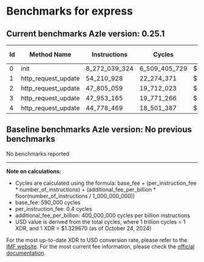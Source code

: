 # Benchmarks for express

## Current benchmarks Azle version: 0.25.1

| Id  | Method Name         | Instructions  | Cycles        | USD           | USD/Million Calls |
| --- | ------------------- | ------------- | ------------- | ------------- | ----------------- |
| 0   | init                | 8_272_039_324 | 6_509_405_729 | $0.0086553615 | $8_655.36         |
| 1   | http_request_update | 54_210_928    | 22_274_371    | $0.0000296176 | $29.61            |
| 2   | http_request_update | 47_805_059    | 19_712_023    | $0.0000262105 | $26.21            |
| 3   | http_request_update | 47_953_165    | 19_771_266    | $0.0000262893 | $26.28            |
| 4   | http_request_update | 44_778_469    | 18_501_387    | $0.0000246007 | $24.60            |

## Baseline benchmarks Azle version: No previous benchmarks

No benchmarks reported

---

**Note on calculations:**

- Cycles are calculated using the formula: base_fee + (per_instruction_fee \* number_of_instructions) + (additional_fee_per_billion \* floor(number_of_instructions / 1_000_000_000))
- base_fee: 590_000 cycles
- per_instruction_fee: 0.4 cycles
- additional_fee_per_billion: 400_000_000 cycles per billion instructions
- USD value is derived from the total cycles, where 1 trillion cycles = 1 XDR, and 1 XDR = $1.329670 (as of October 24, 2024)

For the most up-to-date XDR to USD conversion rate, please refer to the [IMF website](https://www.imf.org/external/np/fin/data/rms_sdrv.aspx).
For the most current fee information, please check the [official documentation](https://internetcomputer.org/docs/current/developer-docs/gas-cost#execution).
